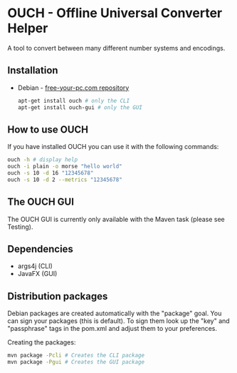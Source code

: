 # OUCH - Offline Universal Converter Helper
A tool to convert between many different number systems and encodings.

## Installation
* Debian - [free-your-pc.com repository ](http://free-your-pc.com/software)
  ```bash
  apt-get install ouch # only the CLI
  apt-get install ouch-gui # only the GUI
  ```

## How to use OUCH
If you have installed OUCH you can use it with the following commands:
```bash
ouch -h # display help
ouch -i plain -o morse "hello world"
ouch -s 10 -d 16 "12345678"
ouch -s 10 -d 2 --metrics "12345678"
```

## The OUCH GUI
The OUCH GUI is currently only available with the Maven task (please
see Testing).

## Dependencies
* args4j (CLI)
* JavaFX (GUI)

## Distribution packages
Debian packages are created automatically with the "package" goal. You
can sign your packages (this is default). To sign them look up the
"key" and "passphrase" tags in the pom.xml and adjust them to your
preferences.

Creating the packages:
```bash
mvn package -Pcli # Creates the CLI package
mvn package -Pgui # Creates the GUI package
```
